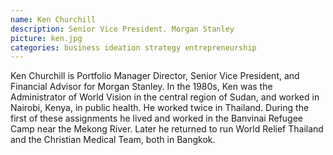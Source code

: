 ```yaml
---
name: Ken Churchill
description: Senior Vice President. Morgan Stanley
picture: ken.jpg
categories: business ideation strategy entrepreneurship
---
```



Ken Churchill is Portfolio Manager Director, Senior Vice President, and Financial Advisor for Morgan Stanley. In the 1980s, Ken was the Administrator of World Vision in the central region of Sudan, and worked in Nairobi, Kenya, in public health. He worked twice in Thailand. During the first of these assignments he lived and worked in the Banvinai Refugee Camp near the Mekong River. Later he returned to run World Relief Thailand and the Christian Medical Team, both in Bangkok.
